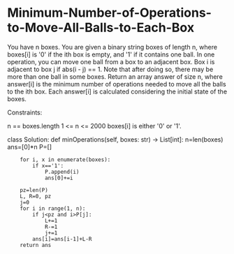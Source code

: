 # Minimum-Number-of-Operations-to-Move-All-Balls-to-Each-Box

You have n boxes. You are given a binary string boxes of length n, where boxes[i] is '0' if the ith box is empty, and '1' if it contains one ball.
In one operation, you can move one ball from a box to an adjacent box. Box i is adjacent to box j if abs(i - j) == 1. Note that after doing so, there may be more than one ball in some boxes.
Return an array answer of size n, where answer[i] is the minimum number of operations needed to move all the balls to the ith box.
Each answer[i] is calculated considering the initial state of the boxes.

Constraints:

n == boxes.length
1 <= n <= 2000
boxes[i] is either '0' or '1'.

class Solution:
    def minOperations(self, boxes: str) -> List[int]:
        n=len(boxes)
        ans=[0]*n
        P=[]

        for i, x in enumerate(boxes):
            if x=='1':
                P.append(i)
                ans[0]+=i

        pz=len(P)
        L, R=0, pz
        j=0
        for i in range(1, n):
            if j<pz and i>P[j]:
                L+=1
                R-=1
                j+=1
            ans[i]=ans[i-1]+L-R
        return ans

        

 
